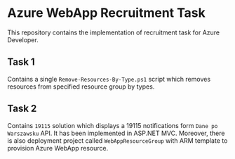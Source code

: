 # Azure WebApp Recruitment Task

This repository contains the implementation of recruitment task for Azure Developer.

## Task 1

Contains a single `Remove-Resources-By-Type.ps1` script which removes resources from specified resource group by types.

## Task 2

Contains `19115` solution which displays a 19115 notifications form `Dane po Warszawsku` API. It has been implemented in ASP.NET MVC.
Moreover, there is also deployment project called `WebAppResourceGroup` with ARM template to provision Azure WebApp resource.